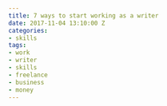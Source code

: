 ```yaml
---
title: 7 ways to start working as a writer
date: 2017-11-04 13:10:00 Z
categories:
- skills
tags:
- work
- writer
- skills
- freelance
- business
- money
---
```



